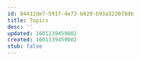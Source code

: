 ```yaml
---
id: 84412de7-591f-4e73-b020-b93a322078db
title: Topics
desc: ''
updated: 1601139459002
created: 1601139459002
stub: false
---
```


